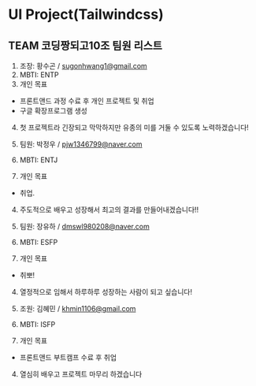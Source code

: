 # UI Project(Tailwindcss)

## TEAM 코딩짱되고10조 팀원 리스트

1. 조장: 황수곤 / sugonhwang1@gmail.com
2. MBTI: ENTP
3. 개인 목표

- 프론트앤드 과정 수료 후 개인 프로젝트 및 취업
- 구글 확장프로그램 생성

4. 첫 프로젝트라 긴장되고 막막하지만 유종의 미를 거둘 수 있도록 노력하겠습니다!

1. 팀원: 박정우 / pjw1346799@naver.com
1. MBTI: ENTJ
1. 개인 목표

- 취업.

4. 주도적으로 배우고 성장해서 최고의 결과를 만들어내겠습니다!!

1. 팀원: 장유하 / dmswl980208@naver.com
1. MBTI: ESFP
1. 개인 목표

- 취뽀!

4. 열정적으로 임해서 하루하루 성장하는 사람이 되고 싶습니다!

1. 조원: 김혜민 / khmin1106@gmail.com
1. MBTI: ISFP
1. 개인 목표

- 프론트앤드 부트캠프 수료 후 취업

4. 열심히 배우고 프로젝트 마무리 하겠습니다
